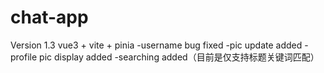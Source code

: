 # chat-app
Version 1.3
vue3 + vite + pinia
-username bug fixed
-pic update added
-profile pic display added
-searching added（目前是仅支持标题关键词匹配）
